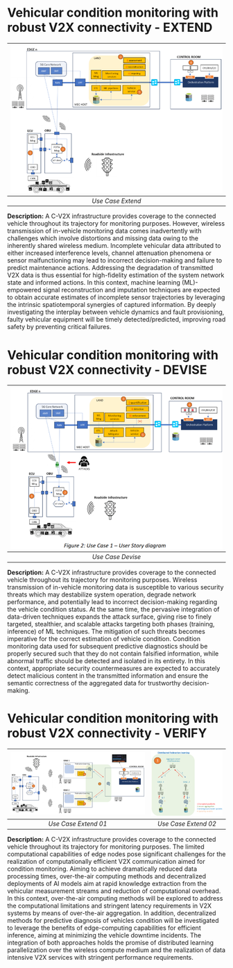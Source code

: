 # Vehicular condition monitoring with robust V2X connectivity - EXTEND

| ![use_case_extend](docs/sources/assets/images/use_case_extend.png "Use Case Extend") |
| :----------------------------------------------------------------------------------: |
|                                  *Use Case Extend*                                   |

**Description:** A C-V2X infrastructure provides coverage to the connected vehicle throughout its trajectory for monitoring purposes. However, wireless transmission of in-vehicle monitoring data comes inadvertently with challenges which involve distortions and missing data owing to the inherently shared wireless medium. Incomplete vehicular data attributed to either increased interference levels, channel attenuation phenomena or sensor malfunctioning may lead to incorrect decision-making and failure to predict maintenance actions. Addressing the degradation of transmitted V2X data is thus essential for high-fidelity estimation of the system network state and informed actions. In this context, machine learning (ML)-empowered signal reconstruction and imputation techniques are expected to obtain accurate estimates of incomplete sensor trajectories by leveraging the intrinsic spatiotemporal synergies of captured information. By deeply investigating the interplay between vehicle dynamics and fault provisioning, faulty vehicular equipment will be timely detected/predicted, improving road safety by preventing critical failures.


# Vehicular condition monitoring with robust V2X connectivity - DEVISE

| ![use_case_devise](docs/sources/assets/images/use_case_devise.png "Use Case Devise") |
| :----------------------------------------------------------------------------------: |
|                                  *Use Case Devise*                                   |

**Description:** A C-V2X infrastructure provides coverage to the connected vehicle throughout its trajectory for monitoring purposes. Wireless transmission of in-vehicle monitoring data is susceptible to various security threats which may destabilize system operation, degrade network performance, and potentially lead to incorrect decision-making regarding the vehicle condition status. At the same time, the pervasive integration of data-driven techniques expands the attack surface, giving rise to finely targeted, stealthier, and scalable attacks targeting both phases (training, inference) of ML techniques. The mitigation of such threats becomes imperative for the correct estimation of vehicle condition. Condition monitoring data used for subsequent predictive diagnostics should be properly secured such that they do not contain falsified information, while abnormal traffic should be detected and isolated in its entirety. In this context, appropriate security countermeasures are expected to accurately detect malicious content in the transmitted information and ensure the semantic correctness of the aggregated data for trustworthy decision-making.

# Vehicular condition monitoring with robust V2X connectivity - VERIFY

| ![use_case_verify_01](docs/sources/assets/images/use_case_verify_01.png "Use Case Verify") | ![use_case_verify_02](docs/sources/assets/images/use_case_verify_02.png "Use Case Verify") |
| :----------------------------------------------------------------------------------------: | :----------------------------------------------------------------------------------------: |
|                                    *Use Case Extend 01*                                    |                                    *Use Case Extend 02*                                    |


**Description:** A C-V2X infrastructure provides coverage to the connected vehicle throughout its trajectory for monitoring purposes. The limited computational capabilities of edge nodes pose significant challenges for the realization of computationally efficient V2X communication aimed for condition monitoring. Aiming to achieve dramatically reduced data processing times, over-the-air computing methods and decentralized deployments of AI models aim at rapid knowledge extraction from the vehicular measurement streams and reduction of computational overhead. In this context, over-the-air computing methods will be explored to address the computational limitations and stringent latency requirements in V2X systems by means of over-the-air aggregation. In addition, decentralized methods for predictive diagnosis of vehicles condition will be investigated to leverage the benefits of edge-computing capabilities for efficient inference, aiming at minimizing the vehicle downtime incidents. The integration of both approaches holds the promise of distributed learning parallelization over the wireless compute medium and the realization of data intensive V2X services with stringent performance requirements.